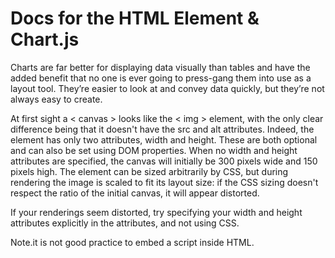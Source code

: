 # Docs for the HTML <canvas> Element & Chart.js

Charts are far better for displaying data visually than tables and have the added benefit that no one is ever going to press-gang them into use as a layout tool.
They’re easier to look at and convey data quickly, but they’re not always easy to create.


At first sight a < canvas > looks like the < img > element, with the only clear difference being that it doesn't have the src and alt attributes. Indeed,
the <canvas> element has only two attributes, width and height. These are both optional and can also be set using DOM properties.
When no width and height attributes are specified, the canvas will initially be 300 pixels wide and 150 pixels high.
The element can be sized arbitrarily by CSS, but during rendering the image is scaled to fit its layout size: if the CSS sizing doesn't respect the ratio of the initial canvas,
it will appear distorted.

If your renderings seem distorted, try specifying your width and height attributes explicitly in the <canvas> attributes, and not using CSS. 
  
Note.it is not good practice to embed a script inside HTML. 
